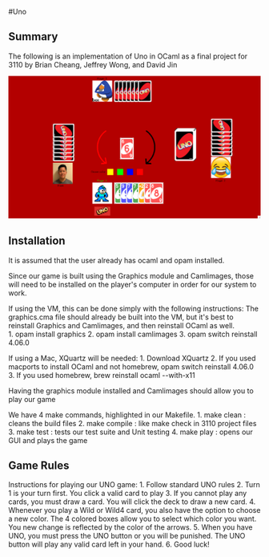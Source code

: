 #Uno

## Summary
The following is an implementation of Uno in OCaml as a final project for 3110 by Brian Cheang, Jeffrey Wong, and David Jin

![](screenshot.png)

## Installation
It is assumed that the user already has ocaml and opam installed.

Since our game is built using the Graphics module and Camlimages, those will need to be installed
on the player's computer in order for our system to work.

If using the VM, this can be done simply with the following instructions:
The graphics.cma file should already be built into the VM, but it's best to reinstall Graphics and
Camlimages, and then reinstall OCaml as well.
<br />
	1. opam install graphics
	2. opam install camlimages
	3. opam switch reinstall 4.06.0

If using a Mac, XQuartz will be needed:
	1. Download XQuartz
	2. If you used macports to install OCaml and not homebrew, opam switch reinstall 4.06.0
	3. If you used homebrew, brew reinstall ocaml --with-x11

Having the graphics module installed and Camlimages should allow you to play our game

We have 4 make commands, highlighted in our Makefile.
	1. make clean	: cleans the build files
	2. make compile	: like make check in 3110 project files
	3. make test 	: tests our test suite and Unit testing
	4. make play 	: opens our GUI and plays the game

## Game Rules
Instructions for playing our UNO game:
	1. Follow standard UNO rules
	2. Turn 1 is your turn first. You click a valid card to play
	3. If you cannot play any cards, you must draw a card. You will click the deck to draw a new card.
	4. Whenever you play a Wild or Wild4 card, you also have the option to choose a new color. The
	   4 colored boxes allow you to select which color you want. You new change is reflected by the color
	   of the arrows.
	5. When you have UNO, you must press the UNO button or you will be punished. The UNO button will play
	   any valid card left in your hand.
	6. Good luck!
